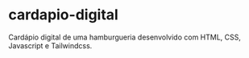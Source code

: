 # cardapio-digital

Cardápio digital de uma hamburgueria desenvolvido com HTML, CSS, Javascript e Tailwindcss.
